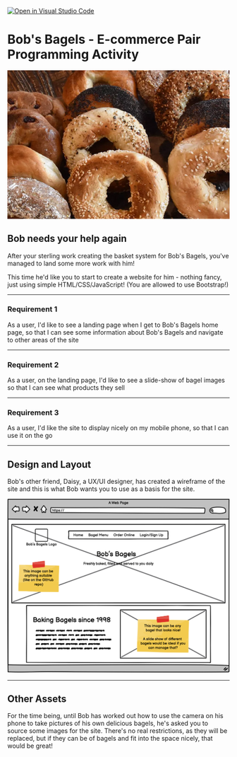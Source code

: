 [![Open in Visual Studio Code](https://classroom.github.com/assets/open-in-vscode-718a45dd9cf7e7f842a935f5ebbe5719a5e09af4491e668f4dbf3b35d5cca122.svg)](https://classroom.github.com/online_ide?assignment_repo_id=13773179&assignment_repo_type=AssignmentRepo)
# Bob's Bagels - E-commerce Pair Programming Activity

![Bob's Bagels](./images/bagels.jpg)

## Bob needs your help again

After your sterling work creating the basket system for Bob's Bagels, you've managed to land some more work with him!

This time he'd like you to start to create a website for him - nothing fancy, just using simple HTML/CSS/JavaScript!  (You are allowed to use Bootstrap!)

---

### Requirement 1

As a user, I'd like to see a landing page when I get to Bob's Bagels home page, so that I can see some information about Bob's Bagels and navigate to other areas of the site

---

### Requirement 2

As a user, on the landing page, I'd like to see a slide-show of bagel images so that I can see what products they sell

---

### Requirement 3

As a user, I'd like the site to display nicely on my mobile phone, so that I can use it on the go

---

## Design and Layout

Bob's other friend, Daisy, a UX/UI designer, has created a wireframe of the site and this is what Bob wants you to use as a basis for the site.

![Bob's Bagels - Landing Page - Wireframe](./images/bobs-bagels-landing-page-wireframe.png)

---

## Other Assets

For the time being, until Bob has worked out how to use the camera on his phone to take pictures of his own delicious bagels, he's asked you to source some images for the site.  There's no real restrictions, as they will be replaced, but if they can be of bagels and fit into the space nicely, that would be great!
